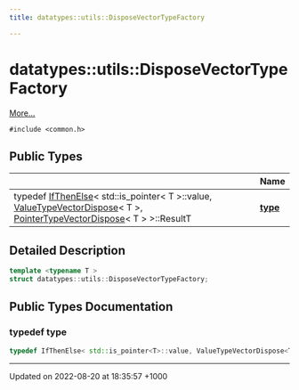 ```yaml
---
title: datatypes::utils::DisposeVectorTypeFactory

---
```


# datatypes::utils::DisposeVectorTypeFactory



 [More...](#detailed-description)


`#include <common.h>`

## Public Types

|                | Name           |
| -------------- | -------------- |
| typedef [IfThenElse](/cpp/Classes/classdatatypes_1_1utils_1_1IfThenElse/)< std::is_pointer< T >::value, [ValueTypeVectorDispose](/cpp/Classes/classdatatypes_1_1utils_1_1ValueTypeVectorDispose/)< T >, [PointerTypeVectorDispose](/cpp/Classes/classdatatypes_1_1utils_1_1PointerTypeVectorDispose/)< T > >::ResultT | **[type](/cpp/Classes/structdatatypes_1_1utils_1_1DisposeVectorTypeFactory/#typedef-type)**  |

## Detailed Description

```cpp
template <typename T >
struct datatypes::utils::DisposeVectorTypeFactory;
```

## Public Types Documentation

### typedef type

```cpp
typedef IfThenElse< std::is_pointer<T>::value, ValueTypeVectorDispose<T>, PointerTypeVectorDispose<T> >::ResultT datatypes::utils::DisposeVectorTypeFactory< T >::type;
```


-------------------------------

Updated on 2022-08-20 at 18:35:57 +1000